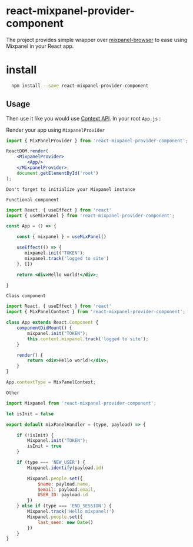 # react-mixpanel-provider-component

The project provides simple wrapper over [mixpanel-browser](https://github.com/mixpanel/mixpanel-js) to ease using Mixpanel in your React app.

# install

``` bash
  npm install --save react-mixpanel-provider-component
```

## Usage

Then use it like you would use [Context API](https://reactjs.org/docs/context.html). In your root `App.js` :

Render your app using `MixpanelProvider`

``` jsx
import { MixPanelProvider } from 'react-mixpanel-provider-component';

ReactDOM.render(
    <MixpanelProvider>
        <App/>
    </MixpanelProvider>,
    document.getElementById('root')
);
```

 `Don't forget to initialize your Mixpanel instance `
 
 `Functional component`
```jsx 
import React, { useEffect } from 'react'
import { useMixPanel } from 'react-mixpanel-provider-component'; 

const App = () => {

    const { mixpanel } = useMixPanel()

    useEffect(() => {
       mixpanel.init("TOKEN");
       mixpanel.track('logged to site')
    }, [])

    return <div>Hello world!</div>;

}

``` 
 `Class component`
```jsx 
import React, { useEffect } from 'react'
import { MixPanelContext } from 'react-mixpanel-provider-component';

class App extends React.Component {
    componentDidMount() {
        mixpanel.init("TOKEN");
        this.context.mixpanel.track('logged to site');
    }

    render() {
        return <div>Hello world!</div>;  
    }
}

App.contextType = MixPanelContext;

```

 `Other`

``` js
import Mixpanel from 'react-mixpanel-provider-component';

let isInit = false

export default mixPanelHandler = (type, payload) => {

    if (!isInit) {
        Mixpanel.init("TOKEN");
        isInit = true
    }

    if (type === 'NEW_USER') {
        Mixpanel.identify(payload.id)

        Mixpanel.people.set({
            $name: payload.name,
            $email: payload.email,
            USER_ID: payload.id
        })
    } else if (type === 'END_SESSION') {
        Mixpanel.track('Hello mixpanel!')
        Mixpanel.people.set({
            last_seen: new Date()
        })
    }
}
```
